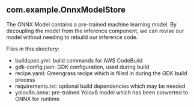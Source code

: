 ## com.example.OnnxModelStore

The ONNX Model contains a pre-trained machine learning model. By decoupling the model from the inference component, we can revise our model without needing to rebuild our inference code.

Files in this directory:

- buildspec.yml: build commands for AWS CodeBuild
- gdk-config.json: GDK configuration, used during build
- recipe.yaml: Greengrass recipe which is filled in during the GDK build process
- requirements.txt: optional build dependencies which may be needed
- yolov8n.onnx: pre-trained Yolov8 model which has been converted to ONNX for runtime
